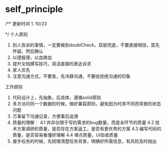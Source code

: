 # self_principle
/**
	更新时间 
		1. 10/23
	

*/
个人原则
1. 别人告诉的事情，一定要做到doublCheck，双层兜底，不要直接相信，首先怀疑，然后确认
2. 以德报德，以血换血
3. 提升文档撰写技巧，简洁直接的表达诉求
4. 家人优先
5. 注意沟通方式，不要急，先冷静沟通，不要给拒绝沟通的印象

工作原则
1. 代码设计上，先抽象，后具体，遵循solid原则
2. 多方访问同一个数据的时候，做好兼容原则，避免因为时序不同而导致的状态问题
3. 万事留下沟通记录，方便事后追溯
4. 质量的理解：
	4.1 并非仅限于写的需求的bug数量，而是全环节的质量
	4.2 技术方案调研的质量，是否存在方案返工，是否有更优秀的方案
	4.3 编写代码的质量，是否容易看懂好理解
	4.4 埋点质量，UI验收质量
5. 接手任务的时候，先梳理清楚任务背景，明确好所需信息，有风险及时抛出